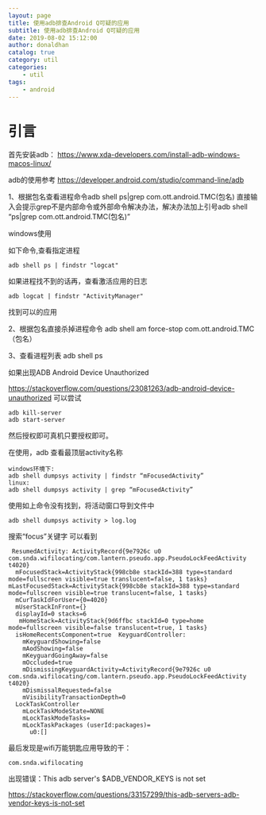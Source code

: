 ```yaml
---
layout: page
title: 使用adb排查Android Q可疑的应用
subtitle: 使用adb排查Android Q可疑的应用
date: 2019-08-02 15:12:00
author: donaldhan
catalog: true
category: util
categories:
    - util
tags:
    - android
---
```


# 引言

首先安装adb：
https://www.xda-developers.com/install-adb-windows-macos-linux/

adb的使用参考
https://developer.android.com/studio/command-line/adb

1、根据包名查看进程命令adb shell ps|grep com.ott.android.TMC(包名) 直接输入会提示grep不是内部命令或外部命令解决办法，解决办法加上引号adb shell “ps|grep com.ott.android.TMC(包名)” 

windows使用

如下命令,查看指定进程
```
adb shell ps | findstr "logcat"
```

如果进程找不到的话再，查看激活应用的日志
```
adb logcat | findstr "ActivityManager"
```
找到可以的应用

2、根据包名直接杀掉进程命令 
adb shell am force-stop com.ott.android.TMC（包名） 


3、查看进程列表 
adb shell ps


如果出现ADB Android Device Unauthorized

https://stackoverflow.com/questions/23081263/adb-android-device-unauthorized
可以尝试
```
adb kill-server
adb start-server
```


然后授权即可真机只要授权即可。

在使用，adb 查看最顶层activity名称

```
windows环境下:
adb shell dumpsys activity | findstr “mFocusedActivity”
linux:
adb shell dumpsys activity | grep “mFocusedActivity”
```

使用如上命令没有找到，将活动窗口导到文件中
```
adb shell dumpsys activity > log.log
```
搜索“focus”关键字
可以看到
```
 ResumedActivity: ActivityRecord{9e7926c u0 com.snda.wifilocating/com.lantern.pseudo.app.PseudoLockFeedActivity t4020}
  mFocusedStack=ActivityStack{998cb8e stackId=388 type=standard mode=fullscreen visible=true translucent=false, 1 tasks} mLastFocusedStack=ActivityStack{998cb8e stackId=388 type=standard mode=fullscreen visible=true translucent=false, 1 tasks}
  mCurTaskIdForUser={0=4020}
  mUserStackInFront={}
  displayId=0 stacks=6
   mHomeStack=ActivityStack{9d6ffbc stackId=0 type=home mode=fullscreen visible=false translucent=true, 1 tasks}
  isHomeRecentsComponent=true  KeyguardController:
    mKeyguardShowing=false
    mAodShowing=false
    mKeyguardGoingAway=false
    mOccluded=true
    mDismissingKeyguardActivity=ActivityRecord{9e7926c u0 com.snda.wifilocating/com.lantern.pseudo.app.PseudoLockFeedActivity t4020}
    mDismissalRequested=false
    mVisibilityTransactionDepth=0
  LockTaskController
    mLockTaskModeState=NONE
    mLockTaskModeTasks=
    mLockTaskPackages (userId:packages)=
      u0:[]
```
最后发现是wifi万能钥匙应用导致的干：
```
com.snda.wifilocating
```

出现错误：This adb server's $ADB_VENDOR_KEYS is not set

https://stackoverflow.com/questions/33157299/this-adb-servers-adb-vendor-keys-is-not-set

